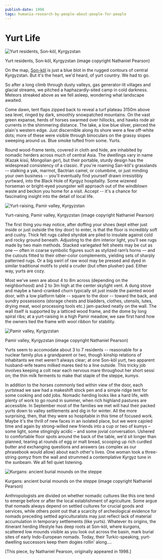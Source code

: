 ```yaml
---
publish-date: 1998
tags: humania-research-by-people-about-people-for-people
---
```


# Yurt Life

![Yurt residents, Son-köl, Kyrgyzstan](/wp-content/uploads/2009/12/kyrgyzkid-1024x724.jpg "kyrgyzkid")

Yurt residents, Son-köl, Kyrgyzstan (image copyright Nathaniel Pearson)

On the map, [Son-köl](http://en.wikipedia.org/wiki/Song_Kol) is just a blue blot in the rugged contours of central Kyrgyzstan. But it's the heart, we'd heard, of yurt country. We had to go.

So after a long climb through dusty valleys, gas generator-lit villages and glacial streams, we pitched a haphazardly-sited camp in cold darkness. Meteors streaked above as we fell asleep, wondering what landscape awaited.

Come dawn, tent flaps zipped back to reveal a turf plateau 3150m above sea level, ringed by dark, smoothly snowpatched mountains. On the vast green expanse, herds of horses swarmed over hillocks, and hawks rode air currents in the shimmering distance. The lake, a low blue sliver, pierced the plain's western edge. Just discernible along its shore were a few off-white dots; more of these were visible through binoculars on the grassy slopes sweeping around us. Blue smoke tufted from some. Yurts.

Round wood-frame tents, covered in cloth and hide, are inhabited by nomadic herders across much of central Asia. The dwellings vary in name (Kazak _kisü_, Mongolian _ger_), but their portable, sturdy design has the widespread consistency of a classic. If you're roaming San-köl's grasslands -- stalking a yak, marmot, Bactrian camel, or columbine, or just minding your own business -- you'll eventually find yourself drawn irresistibly yurtward, into the Black Hole of Kyrgyz hospitality. Some wizened horseman or bright-eyed youngster will approach out of the windblown waste and beckon you home for a visit. Accept -- it's a chance for fascinating insight into the detail of local life.

![Yurt-raising, Pamir valley, Kyrgyzstan](/wp-content/uploads/2009/12/yurtframe-1024x680.jpg "yurtframe")

Yurt-raising, Pamir valley, Kyrgyzstan (image copyright Nathaniel Pearson)

The first thing you may notice, after doffing your shoes (kept either just inside or just outside the tiny door) to enter, is that the floor is incredibly soft and cushy. Thick felt rugs called _shyrdak_ are piled to insulate against cold and rocky ground beneath. Adjusting to the dim interior light, you’ll see rugs made by two main methods. Stacked variegated felt sheets may be cut as one — often in coarse symbolic figures such as stylized ram’s horns — and the cutouts fitted to their other-color complements, yielding sets of sharply patterned rugs. Or a big swirl of raw wool may be pressed and dyed in similar traditional motifs to yield a cruder (but often plusher) pad. Either way, yurts are cozy.

Most we've seen are about 4 to 8m across (depending on the neighborhood) and 2 to 3m high at the center skylight vent. A dung stove and maybe a hand-cranked churn typically sit just inside the painted wood door, with a low platform table -- square to the door -- toward the back, and sundry possessions (storage chests and bladders, clothes, utensils, lutes, drying meat, wool processing tools etc.) jam-packed neatly on the wall. The wall itself is supported by a latticed wood frame, and the dome by long spiral ribs; at a yurt-raising in a high Pamir meadow, we saw first hand how the owners tied the frame with wool ribbon for stability.

![Pamir valley, Kyrgyzstan](/wp-content/uploads/2009/12/yurtdoor-742x1024.jpg "yurtdoor")

Pamir valley, Kyrgyzstan (image copyright Nathaniel Pearson)

Yurts seem to accomodate about 3 to 7 residents -- reasonable for a nuclear family plus a grandparent or two, though kinship relations of inhabitants we met weren't always clear; at one Son-köl yurt, two apparent husband-wife teams milked mares tied to a line outside. This tricky job involves keeping a colt near each nervous mare throughout her short sessi on; the thin milk ferments to make that staple of the steppe, _kumys_.

In addition to the horses commonly tied within view of the door, each yurtstead we saw had a makeshift stock pen and a simple ridge tent for some cooking and odd jobs. Nomadic herding looks like a hard life, with plenty of work to go round in summer, when rich highland pastures are accessible. In September most of the families we met will haul their packed yurts down to valley settlements and dig in for winter. All the more surprising, then, that they were so hospitable in this time of focused work. Maybe it's the thrill of new faces in an isolated place, but we were cajoled time and again by strong-willed new friends into a cup or two of kumys – some light, some stingingly acidic – and some jovial conversation. Ushered to comfortable floor spots around the back of the table, we'd sit longer than planned, tearing at rounds of egg or malt bread, scooping up rich curdled butter and exchanging questions and answers (as complex as our phrasebook would allow) about each other's lives. One woman took a three-string _qomyz_ from the wall and strummed a contemplative Kyrgyz tune in the sunbeam. We all fell quiet listening.

![Kurgans: ancient burial mounds on the steppe](/wp-content/uploads/2009/12/kurgan-1024x540.jpg "kurgan")

Kurgans: ancient burial mounds on the steppe (image copyright Nathaniel Pearson)

Anthropologists are divided on whether nomadic cultures like this one tend to emerge before or after the local establishment of agriculture. Some argue that nomads always depend on settled cultures for crucial goods and services, while others point out that a scarcity of archeological evidence for nomads preceding settled agriculturalists may just reflect lack of material accumulation in temporary settlements (like yurts). Whatever its origins, the itinerant herding lifestyle has deep roots at Son-köl, where _kurgans,_ scattered low mounds visible as you look out across the basin, mark burial sites of early Indo-European nomads. Today, their Turkic-speaking, yurt-dwelling successors keep them dogies rollin' along....

[This piece, by Nathaniel Pearson, originally appeared in 1998.]

